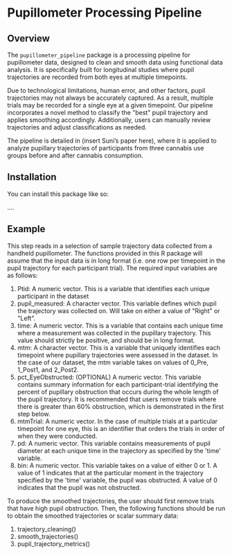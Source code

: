 # Pupillometer Processing Pipeline

## Overview

The `pupillometer_pipeline` package is a processing pipeline for pupillometer data, designed to clean and smooth data using functional data analysis. It is specifically built for longitudinal studies where pupil trajectories are recorded from both eyes at multiple timepoints.

Due to technological limitations, human error, and other factors, pupil trajectories may not always be accurately captured. As a result, multiple trials may be recorded for a single eye at a given timepoint. Our pipeline incorporates a novel method to classify the "best" pupil trajectory and applies smoothing accordingly. Additionally, users can manually review trajectories and adjust classifications as needed.

The pipeline is detailed in (insert Suni’s paper here), where it is applied to analyze pupillary trajectories of participants from three cannabis use groups before and after cannabis consumption.


## Installation

You can install this package like so:


....


## Example

This step reads in a selection of sample trajectory data collected from a handheld pupillometer. The functions provided in this R package will assume that the input data is in long format (i.e. one row per timepoint in the pupil trajectory for each participant trial). The required input variables are as follows:

1. Ptid: A numeric vector. This is a variable that identifies each unique participant in the dataset
2. pupil_measured: A character vector. This variable defines which pupil the trajectory was collected on. Will take on either a value of "Right" or "Left".
3. time: A numeric vector. This is a variable that contains each unique time where a measurement was collected in the pupillary trajectory. This value should strictly be positive, and should be in long format.
4. mtm: A character vector. This is a variable that uniquely identifies each timepoint where pupillary trajectories were assessed in the dataset. In the case of our dataset, the mtm variable takes on values of 0_Pre, 1_Post1, and 2_Post2.
5. pct_EyeObstructed: (OPTIONAL) A numeric vector. This variable contains summary information for each participant-trial identifying the percent of pupillary obstruction that occurs during the whole length of the pupil trajectory. It is recommended that users remove trials where there is greater than 60\% obstruction, which is demonstrated in the first step below.
6. mtmTrial: A numeric vector. In the case of multiple trials at a particular timepoint for one eye, this is an identifier that orders the trials in order of when they were conducted. 
7. pd: A numeric vector. This variable contains measurements of pupil diameter at each unique time in the trajectory as specified by the 'time' variable.
8. bin: A numeric vector. This variable takes on a value of either 0 or 1. A value of 1 indicates that at the particular moment in the trajectory specified by the 'time' variable, the pupil was obstructed. A value of 0 indicates that the pupil was not obstructed. 


To produce the smoothed trajectories, the user should first remove trials that have high pupil obstruction. Then, the following functions should be run to obtain the smoothed trajectories or scalar summary data:

1. trajectory_cleaning()
2. smooth_trajectories()
3. pupil_trajectory_metrics()










